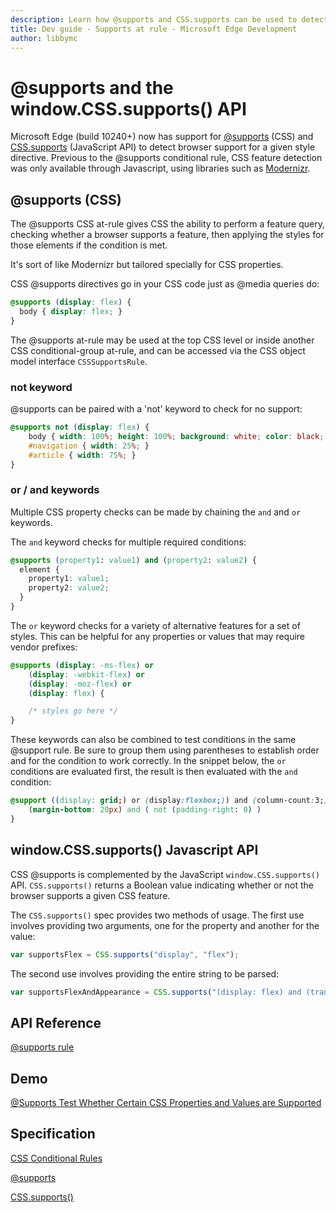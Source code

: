 ```yaml
---
description: Learn how @supports and CSS.supports can be used to detect browser support for a given style directive.
title: Dev guide - Supports at rule - Microsoft Edge Development
author: libbymc
---
```


# @supports and the window.CSS.supports() API

Microsoft Edge (build 10240+) now has support for [@supports](https://msdn.microsoft.com/library/dn894031.aspx) (CSS) and [CSS.supports](https://msdn.microsoft.com/library/dn894031.aspx) (JavaScript API) to detect browser support for a given style directive. Previous to the @supports conditional rule, CSS feature detection was only available through Javascript, using libraries such as [Modernizr](https://modernizr.com/).

## @supports (CSS)

The @supports CSS at-rule gives CSS the ability to perform a feature query, checking whether a browser supports a feature, then applying the styles for those elements if the condition is met. 

It's sort of like Modernizr but tailored specially for CSS properties.

CSS @supports directives go in your CSS code just as @media queries do:

```CSS
@supports (display: flex) {
  body { display: flex; }
}
```

The @supports at-rule may be used at the top CSS level or inside another CSS conditional-group at-rule, and can be accessed via the CSS object model interface `CSSSupportsRule`.

### not keyword

@supports can be paired with a 'not' keyword to check for no support:

```CSS
@supports not (display: flex) {
	body { width: 100%; height: 100%; background: white; color: black; }
	#navigation { width: 25%; }
	#article { width: 75%; }
}
```

### or / and keywords

Multiple CSS property checks can be made by chaining the `and` and `or` keywords. 

The `and` keyword checks for multiple required conditions:
```CSS
@supports (property1: value1) and (property2: value2) {
  element {
    property1: value1;
    property2: value2;
  }
}
```

The `or` keyword checks for a variety of alternative features for a set of styles. This can be helpful for any properties or values that may require vendor prefixes:
```CSS
@supports (display: -ms-flex) or 
	(display: -webkit-flex) or
	(display: -moz-flex) or
	(display: flex) {

    /* styles go here */
}
```

These keywords can also be combined to test conditions in the same @support rule. Be sure to group them using parentheses to establish order and for the condition to work correctly. In the snippet below, the `or` conditions are evaluated first, the result is then evaluated with the `and` condition:

```CSS
@support ((display: grid;) or (display:flexbox;)) and (column-count:3;)   {
	(margin-bottom: 20px) and ( not (padding-right: 0) )
}
```

## window.CSS.supports() Javascript API

CSS @supports is complemented by the JavaScript `window.CSS.supports()` API. `CSS.supports()` returns a Boolean value indicating whether or not the browser supports a given CSS feature. 

The `CSS.supports()` spec provides two methods of usage.  The first use involves providing two arguments, one for the property and another for the value:

```Javascript
var supportsFlex = CSS.supports("display", "flex");
```

The second use involves providing the entire string to be parsed:

```Javascript
var supportsFlexAndAppearance = CSS.supports("(display: flex) and (transform-style: preserve)");
```



## API Reference
[@supports rule](https://msdn.microsoft.com/library/dn894031(v=vs.85).aspx)

## Demo
[@Supports Test Whether Certain CSS Properties and Values are Supported](https://developer.microsoft.com/en-us/microsoft-edge/testdrive/demos/@supports/)

## Specification
[CSS Conditional Rules](https://drafts.csswg.org/css-conditional/)

[@supports](https://drafts.csswg.org/css-conditional-3/#at-supports)

[CSS.supports()](https://drafts.csswg.org/css-conditional-3/#the-css-interface)
